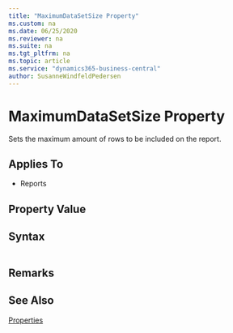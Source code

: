 ```yaml
---
title: "MaximumDataSetSize Property"
ms.custom: na
ms.date: 06/25/2020
ms.reviewer: na
ms.suite: na
ms.tgt_pltfrm: na
ms.topic: article
ms.service: "dynamics365-business-central"
author: SusanneWindfeldPedersen
---
```


# MaximumDataSetSize Property

Sets the maximum amount of rows to be included on the report.
  
## Applies To  

- Reports
  
## Property Value
 
## Syntax
```

```

## Remarks  

## See Also  

[Properties](devenv-properties.md)  